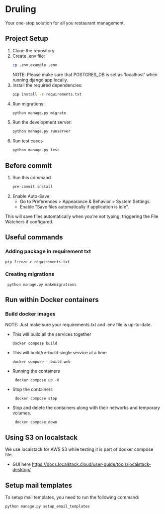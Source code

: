# Druling
Your one-stop solution for all you restaurant management.

## Project Setup

1. Clone the repository
2. Create .env file:
    ```bash
    cp .env.example .env
    ```
   NOTE: Please make sure that POSTGRES_DB is set as 'localhost' when running django app locally.
3. Install the required dependencies:
    ```bash
    pip install -r requirements.txt
    ```
4. Run migrations:
    ```bash
    python manage.py migrate
    ```
5. Run the development server:
    ```bash
    python manage.py runserver
    ```
6. Run test cases
    ```bash
    python manage.py test
    ```

## Before commit

1. Run this command
   ```bash
   pre-commit install
   ```
2. Enable Auto-Save:
    * Go to Preferences > Appearance & Behavior > System Settings.
    * Enable "Save files automatically if application is idle".

This will save files automatically when you're not typing, triggering the File Watchers if configured.

## Useful commands

### Adding package in requirement txt

   ```commandline
   pip freeze > requirements.txt
   ```
### Creating migrations

   ```commandline
    python manage.py makemigrations
   ```


## Run within Docker containers

### Build docker images
NOTE: Just make sure your requirements.txt and .env file is up-to-date.


* This will build all the services together
   ```commandline
   docker compose build
   ```

* This will build/re-build single service at a time
   ```commandline
   docker compose --build web
   ```

* Running the containers

   ```commandline
    docker compose up -d
   ```

* Stop the containers

   ```commandline
    docker compose stop
   ```

* Stop and delete the containers along with their networks and temporary volumes.

   ```commandline
    docker compose down
   ```

## Using S3 on localstack
We use localstack for AWS S3 while testing it is part of docker compose file.

* GUI here https://docs.localstack.cloud/user-guide/tools/localstack-desktop/

## Setup mail templates
To setup mail templates, you need to run the following command:
```bash
python manage.py setup_email_templates
```